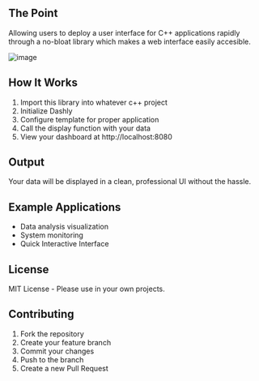 ## The Point

Allowing users to deploy a user interface for C++ applications rapidly through a no-bloat library which makes a web interface easily accesible.


![image](https://github.com/user-attachments/assets/be2c6091-522f-48a9-8e0e-5960ef6b4da3)

## How It Works

1. Import this library into whatever c++ project
2. Initialize Dashly
3. Configure template for proper application
4. Call the display function with your data
5. View your dashboard at http://localhost:8080

## Output

Your data will be displayed in a clean, professional UI without the hassle.

## Example Applications

- Data analysis visualization
- System monitoring
- Quick Interactive Interface

## License

MIT License - Please use in your own projects.

## Contributing

1. Fork the repository
2. Create your feature branch
3. Commit your changes
4. Push to the branch
5. Create a new Pull Request

